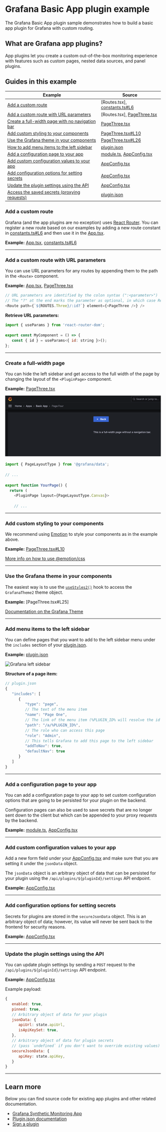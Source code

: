 # Grafana Basic App plugin example

The Grafana Basic App plugin sample demonstrates how to build a basic app plugin for Grafana with custom routing.

## What are Grafana app plugins?

App plugins let you create a custom out-of-the-box monitoring experience with features such as custom pages, nested data sources, and panel plugins.

## Guides in this example

| **Example**                                                                                         | **Source**                      |
| --------------------------------------------------------------------------------------------------- | ------------------------------- |
| [Add a custom route](#add-a-custom-route)                                                           | [Routes.tsx], [constants.ts#L6] |
| [Add a custom route with URL parameters](#add-a-custom-route-with-url-parameters)                   | [Routes.tsx], [PageThree.tsx]   |
| [Create a full-width page with no navigation bar](#create-a-full-width-page-with-no-navigation-bar) | [PageThree.tsx]                 |
| [Add custom styling to your components](#add-custom-styling-to-your-components)                     | [PageThree.tsx#L10]             |
| [Use the Grafana theme in your components](#use-the-grafana-theme-in-your-components)               | [PageThree.tsx#L26]             |
| [How to add menu items to the left sidebar](#hodd-menu-items-to-the-left-sidebar)                   | [plugin.json]                   |
| [Add a configuration page to your app](#add-a-configuration-page-to-your-app)                       | [module.ts], [AppConfig.tsx]    |
| [Add custom configuration values to your app](#add-custom-configuration-values-to-your-app)         | [AppConfig.tsx]                 |
| [Add configuration options for setting secrets](#add-configuration-options-for-setting-secrets)     | [AppConfig.tsx]                 |
| [Update the plugin settings using the API](#how-to-update-the-plugin-settings-using-the-api)        | [AppConfig.tsx]                 |
| [Access the saved secrets (proxying requests)](#how-to-access-the-saved-secrets-proxying-requests)  | [plugin.json]                   |

### Add a custom route

Grafana (and the app plugins are no exception) uses [React Router](https://reactrouter.com/). You can register a new route based on our examples by adding a new route constant in [constants.ts#L6] and then use it in the [App.tsx].

**Example:** [App.tsx], [constants.ts#L6]

---

### Add a custom route with URL parameters

You can use URL parameters for any routes by appending them to the path in the `<Route>` component.

**Example:** [App.tsx], [PageThree.tsx]

```javascript
// URL parameters are identified by the colon syntax (":<parameter>")
// The "?" at the end marks the parameter as optional, in which case React Router also identifies this route if there are no parameters used.
<Route path={`${ROUTES.Three}/:id?`} element={<PageThree />} />
```

**Retrieve URL parameters:**

```javascript
import { useParams } from 'react-router-dom';

export const MyComponent = () => {
   const { id } = useParams<{ id: string }>();
};
```

---

### Create a full-width page

You can hide the left sidebar and get access to the full width of the page by changing the layout of the `<PluginPage>` component.

**Example:** [PageThree.tsx]

![Full-width page example](./screenshots/screenshot-full-width-page.png)

```typescript
import { PageLayoutType } from '@grafana/data';

// ...

export function YourPage() {
  return (
    <PluginPage layout={PageLayoutType.Canvas}>

    // ...
```

---

### Add custom styling to your components

We recommend using [Emotion](https://emotion.sh) to style your components as in the example above.

**Example:** [PageThree.tsx#L10]

[More info on how to use @emotion/css](https://emotion.sh/docs/@emotion/css)

---

### Use the Grafana theme in your components

The easiest way is to use the [`useStyles2()`](https://github.com/grafana/grafana/blob/main/contribute/style-guides/themes.md#usestyles2-hook) hook to access the `GrafanaTheme2` theme object.

**Example:** [PageThree.tsx#L25]

[Documentation on the Grafana Theme](https://github.com/grafana/grafana/blob/main/contribute/style-guides/themes.md)

---

### Add menu items to the left sidebar

You can define pages that you want to add to the left sidebar menu under the `includes` section of your [plugin.json].

**Example:** [plugin.json]

![Grafana left sidebar](screenshots/screenshot-left-sidebar.png)

**Structure of a page item:**

```javascript
// plugin.json
{
   "includes": [
      {
         "type": "page",
         // The text of the menu item
         "name": "Page One",
         // The link of the menu item (%PLUGIN_ID% will resolve the id of your plugin at build time)
         "path": "/a/%PLUGIN_ID%",
         // The role who can access this page
         "role": "Admin",
         // This tells Grafana to add this page to the left sidebar
         "addToNav": true,
         "defaultNav": true
      }
   ]
}
```

---

### Add a configuration page to your app

You can add a configuration page to your app to set custom configuration options that are going to be persisted for your plugin on the backend.

Configuration pages can also be used to save secrets that are no longer sent down to the client but which can be appended to your proxy requests by the backend.

**Example:** [module.ts], [AppConfig.tsx]

---

### Add custom configuration values to your app

Add a new form field under your [AppConfig.tsx] and make sure that you are setting it under the `jsonData` object.

The `jsonData` object is an arbitrary object of data that can be persisted for your plugin using the `/api/plugins/${pluginId}/settings` API endpoint.

**Example:** [AppConfig.tsx]

---

### Add configuration options for setting secrets

Secrets for plugins are stored in the `secureJsonData` object. This is an arbitrary object of data; however, its value will never be sent back to the frontend for security reasons.

**Example:** [AppConfig.tsx]

---

### Update the plugin settings using the API

You can update plugin settings by sending a `POST` request to the `/api/plugins/${pluginId}/settings` API endpoint.

**Example:** [AppConfig.tsx]

Example payload:

```javascript
{
   enabled: true,
   pinned: true,
   // Arbitrary object of data for your plugin
   jsonData: {
      apiUrl: state.apiUrl,
      isApiKeySet: true,
   },
   // Arbitrary object of data for plugin secrets
   // (pass `undefined` if you don't want to override existing values)
   secureJsonData: {
      apiKey: state.apiKey,
   }
}
```

---

## Learn more

Below you can find source code for existing app plugins and other related documentation.

- [Grafana Synthetic Monitoring App](https://github.com/grafana/synthetic-monitoring-app)
- [Plugin.json documentation](https://grafana.com/developers/plugin-tools/reference-plugin-json)
- [Sign a plugin](https://grafana.com/developers/plugin-tools/publish-a-plugin/sign-a-plugin)

<!-- prettier-ignore-start -->
[App.tsx]: https://github.com/grafana/grafana-plugin-examples/blob/main/examples/app-basic/src/components/App/App.tsx#L14
[PageThree.tsx]: https://github.com/grafana/grafana-plugin-examples/blob/main/examples/app-basic/src/pages/PageThree.tsx
[PageThree.tsx#L10]: https://github.com/grafana/grafana-plugin-examples/blob/main/examples/app-basic/src/pages/PageThree.tsx#L10
[PageThree.tsx#L26]: https://github.com/grafana/grafana-plugin-examples/blob/main/examples/app-basic/src/pages/PageThree.tsx#L26
[plugin.json]: https://github.com/grafana/grafana-plugin-examples/blob/main/examples/app-basic/src/plugin.json
[module.ts]: https://github.com/grafana/grafana-plugin-examples/blob/main/examples/app-basic/src/module.ts#L5
[AppConfig.tsx]: https://github.com/grafana/grafana-plugin-examples/blob/main/examples/app-basic/src/components/AppConfig/AppConfig.tsx#L25
[constants.ts#L6]: https://github.com/grafana/grafana-plugin-examples/blob/main/examples/app-basic/src/constants.ts#L6
<!-- prettier-ignore-end -->

